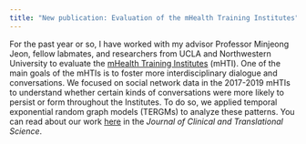 ```yaml
---
title: "New publication: Evaluation of the mHealth Training Institutes"
---
```


For the past year or so, I have worked with my advisor Professor Minjeong Jeon, fellow labmates, and researchers from UCLA and Northwestern University to 
evaluate the [mHealth Training Institutes](https://mhti.md2k.org/) (mHTI). One of the main goals of the mHTIs is to foster more interdisciplinary dialogue and conversations. 
We focused on social network data in the 2017-2019 mHTIs to understand whether 
certain kinds of conversations were more likely to persist or form throughout the Institutes. To do so, we applied temporal exponential random graph models (TERGMs) to 
analyze these patterns. 
You can read about our work [here](www.doi.org/10.1017/cts.2021.859) in the *Journal of Clinical and Translational Science*. 
